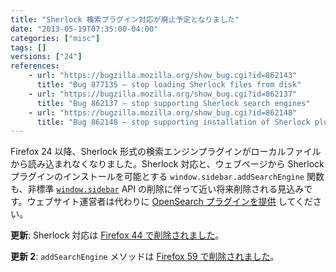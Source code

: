 ```yaml
---
title: "Sherlock 検索プラグイン対応が廃止予定となりました"
date: "2013-05-19T07:35:00-04:00"
categories: ["misc"]
tags: []
versions: ["24"]
references:
    - url: "https://bugzilla.mozilla.org/show_bug.cgi?id=862143"
      title: "Bug 877135 – stop loading Sherlock files from disk"
    - url: "https://bugzilla.mozilla.org/show_bug.cgi?id=862137"
      title: "Bug 862137 – stop supporting Sherlock search engines"
    - url: "https://bugzilla.mozilla.org/show_bug.cgi?id=862148"
      title: "Bug 862148 – stop supporting installation of Sherlock plugins from the web"
---
```

Firefox 24 以降、Sherlock 形式の検索エンジンプラグインがローカルファイルから読み込まれなくなりました。Sherlock 対応と、ウェブページから Sherlock プラグインのインストールを可能とする `window.sidebar.addSearchEngine` 関数も、非標準 [`window.sidebar`](https://developer.mozilla.org/docs/Web/API/window.sidebar) API の削除に伴って近い将来削除される見込みです。ウェブサイト運営者は代わりに [OpenSearch プラグインを提供](https://developer.mozilla.org/docs/Web/OpenSearch) してください。

**更新**: Sherlock 対応は [Firefox 44 で削除されました](https://www.fxsitecompat.com/ja/docs/2015/sherlock-search-plug-ins-are-no-longer-supported/)。

**更新 2**: `addSearchEngine` メソッドは [Firefox 59 で削除されました](https://www.fxsitecompat.com/ja/docs/2018/window-sidebar-addsearchengine-has-been-removed/)。
